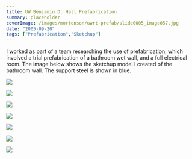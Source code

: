 ```yaml
---
title: UW Benjamin D. Hall Prefabrication
summary: placeholder 
coverImage: /images/mortenson/uwrt-prefab/slide0005_image057.jpg
date: "2005-09-20"
tags: ["Prefabrication","Sketchup"]
---
```


I worked as part of a team researching the use of prefabrication, which involved a trial prefabrication of a bathroom wet wall, and a full electrical room. The image below shows the sketchup model I created of the bathroom wall. The support steel is shown in blue.

![](/images/mortenson/uwrt-prefab/slide0005_image059.png)

![](/images/mortenson/uwrt-prefab/slide0005_image065.jpg)

![](/images/mortenson/uwrt-prefab/IMG_3169.jpg)

![](/images/mortenson/uwrt-prefab/IMG_3180.jpg)

![](/images/mortenson/uwrt-prefab/IMG_3189.jpg)

![](/images/mortenson/uwrt-prefab/IMG_3247.jpg)

![](/images/mortenson/uwrt-prefab/slide0005_image0611.jpg)
